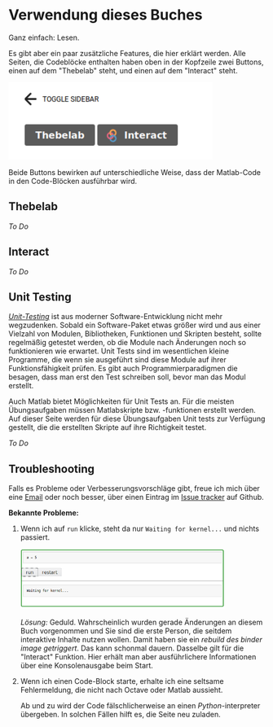 # Verwendung dieses Buches

Ganz einfach: Lesen.

Es gibt aber ein paar zusätzliche Features, die hier erklärt werden. Alle Seiten, die Codeblöcke enthalten haben oben in der Kopfzeile zwei Buttons, einen auf dem "Thebelab" steht, und einen auf dem "Interact" steht.

<img src="../images/usage_buttons.png" alt="Drawing" style="width: 400px;"/>

Beide Buttons bewirken auf unterschiedliche Weise, dass der Matlab-Code in den Code-Blöcken ausführbar wird.

## Thebelab

*To Do*

## Interact

*To Do*

## Unit Testing

[*Unit-Testing*](http://lmgtfy.com/?q=unit+testing) ist aus moderner Software-Entwicklung nicht mehr wegzudenken. Sobald ein Software-Paket etwas größer wird und aus einer Vielzahl von Modulen, Bibliotheken, Funktionen und Skripten besteht, sollte regelmäßig getestet werden, ob die Module nach Änderungen noch so funktionieren wie erwartet. Unit Tests sind im wesentlichen kleine Programme, die wenn sie ausgeführt sind diese Module auf ihrer Funktionsfähigkeit prüfen. Es gibt auch Programmierparadigmen die besagen, dass man erst den Test schreiben soll, bevor man das Modul erstellt.

Auch Matlab bietet Möglichkeiten für Unit Tests an. Für die meisten Übungsaufgaben müssen Matlabskripte bzw. -funktionen erstellt werden. Auf dieser Seite werden für diese Übungsaufgaben Unit tests zur Verfügung gestellt, die die erstellten Skripte auf ihre Richtigkeit testet.

*To Do*

## Troubleshooting

Falls es Probleme oder Verbesserungsvorschläge gibt, freue ich mich über eine [Email](mailto:jan.kleinert@h-brs.de) oder noch besser, über einen Eintrag im [Issue tracker](https://github.com/joergbrech/Modellbildung-und-Simulation/issues) auf Github.

**Bekannte Probleme:**
1. Wenn ich auf `run` klicke, steht da nur `Waiting for kernel...` und nichts passiert.

   <img src="../images/usage_waiting.png" alt="Drawing" style="width: 400px;"/>

   *Lösung:* Geduld. Wahrscheinlich wurden gerade Änderungen an diesem Buch vorgenommen und Sie sind die erste Person, die seitdem interaktive Inhalte nutzen wollen. Damit haben sie ein *rebuild des binder image getriggert*. Das kann schonmal dauern. Dasselbe gilt für die "Interact" Funktion. Hier erhält man aber ausführlichere Informationen über eine Konsolenausgabe beim Start.
   
2. Wenn ich einen Code-Block starte, erhalte ich eine seltsame Fehlermeldung, die nicht nach Octave oder Matlab aussieht.

   Ab und zu wird der Code fälschlicherweise an einen *Python*-interpreter übergeben. In solchen Fällen hilft es, die Seite neu zuladen.